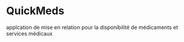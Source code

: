 # QuickMeds
applcation de mise en relation pour la disponibilité de médicaments et services médicaux
